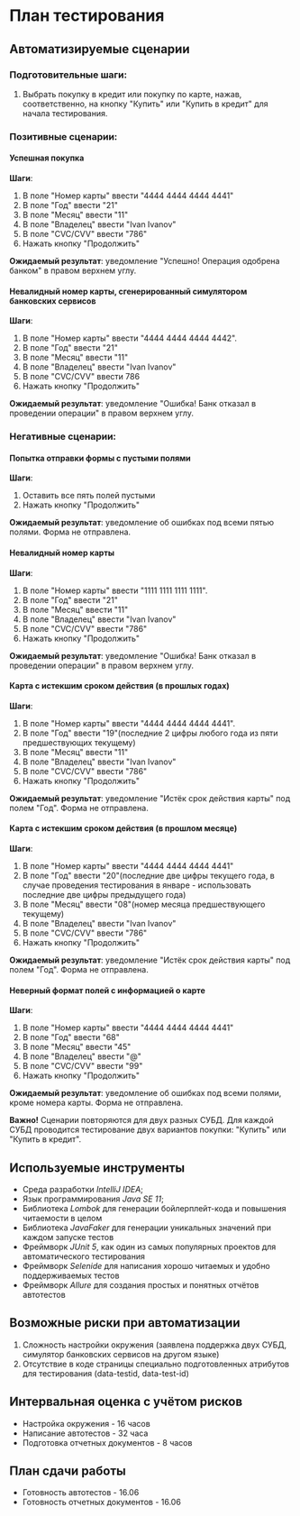 # План тестирования 
## Автоматизируемые сценарии
### Подготовительные шаги:

1. Выбрать покупку в кредит или покупку по карте, нажав, соответственно, на кнопку "Купить" или "Купить в кредит" для начала тестирования.

### Позитивные сценарии:
#### Успешная покупка
**Шаги**:
1. В поле "Номер карты" ввести "4444 4444 4444 4441"
1. В поле "Год" ввести "21"
1. В поле "Месяц" ввести "11" 
1. В поле "Владелец" ввести "Ivan Ivanov"
1. В поле "CVC/CVV" ввести "786"
1. Нажать кнопку "Продолжить"

**Ожидаемый результат**: уведомление "Успешно! Операция одобрена банком" в правом верхнем углу.

#### Невалидный номер карты, сгенерированный симулятором банковских сервисов
**Шаги**:
 1. В поле "Номер карты" ввести "4444 4444 4444 4442".
 1. В поле "Год" ввести "21"
 1. В поле "Месяц" ввести "11"
 1. В поле "Владелец" ввести "Ivan Ivanov"
 1. В поле "CVC/CVV" ввести 786
 1. Нажать кнопку "Продолжить"
 
**Ожидаемый результат**: уведомление "Ошибка! Банк отказал в проведении операции" в правом верхнем углу.

### Негативные сценарии:
#### Попытка отправки формы с пустыми полями
**Шаги**:
 1. Оставить все пять полей пустыми
 1. Нажать кнопку "Продолжить"
 
**Ожидаемый результат**: уведомление об ошибках под всеми пятью полями. Форма не отправлена.

#### Невалидный номер карты
**Шаги**:
 1. В поле "Номер карты" ввести "1111 1111 1111 1111".
 1. В поле "Год" ввести "21"
 1. В поле "Месяц" ввести "11"
 1. В поле "Владелец" ввести "Ivan Ivanov"
 1. В поле "CVC/CVV" ввести "786"
 1. Нажать кнопку "Продолжить"
 
**Ожидаемый результат**: уведомление "Ошибка! Банк отказал в проведении операции" в правом верхнем углу.

#### Карта с истекшим сроком действия (в прошлых годах)
**Шаги**:
 1. В поле "Номер карты" ввести "4444 4444 4444 4441".
 1. В поле "Год" ввести "19"(последние 2 цифры любого года из пяти предшествующих текущему)
 1. В поле "Месяц" ввести "11"
 1. В поле "Владелец" ввести "Ivan Ivanov"
 1. В поле "CVC/CVV" ввести "786"
 1. Нажать кнопку "Продолжить"
 
**Ожидаемый результат**: уведомление "Истёк срок действия карты" под полем "Год". Форма не отправлена.

#### Карта с истекшим сроком действия (в прошлом месяце)
**Шаги**:
 1. В поле "Номер карты" ввести "4444 4444 4444 4441"
 1. В поле "Год" ввести "20"(последние две цифры текущего года, в случае проведения тестирования в январе - использовать последние две цифры предыдущего года)
 1. В поле "Месяц" ввести "08"(номер месяца предшествующего текущему)
 1. В поле "Владелец" ввести "Ivan Ivanov"
 1. В поле "CVC/CVV" ввести "786"
 1. Нажать кнопку "Продолжить"
 
**Ожидаемый результат**: уведомление "Истёк срок действия карты" под полем "Год". Форма не отправлена.

#### Неверный формат полей с информацией о карте
**Шаги**:
 1. В поле "Номер карты" ввести "4444 4444 4444 4441"
 1. В поле "Год" ввести "68"
 1. В поле "Месяц" ввести "45"
 1. В поле "Владелец" ввести "@"
 1. В поле "CVC/CVV" ввести "99"
 1. Нажать кнопку "Продолжить"
 
**Ожидаемый результат**: уведомление об ошибках под всеми полями, кроме номера карты. Форма не отправлена.

**Важно!** Сценарии повторяются для двух разных СУБД. Для каждой СУБД проводится тестирование двух вариантов покупки: "Купить" или "Купить в кредит".

## Используемые инструменты
* Среда разработки *IntelliJ IDEA*;
* Язык программирования *Java SЕ 11*; 
* Библиотека *Lombok* для генерации бойлерплейт-кода и повышения читаемости в целом
* Библиотека *JavaFaker* для генерации уникальных значений при каждом запуске тестов
* Фреймворк *JUnit 5*, как один из самых популярных проектов для автоматического тестирования
* Фреймворк *Selenide* для написания хорошо читаемых и удобно поддерживаемых тестов
* Фреймворк *Allure* для создания простых и понятных отчётов автотестов

## Возможные риски при автоматизации
 1. Сложность настройки окружения (заявлена поддержка двух СУБД, симулятор банковских сервисов на другом языке)
 1. Отсутствие в коде страницы специально подготовленных атрибутов для тестирования (data-testid, data-test-id)

## Интервальная оценка с учётом рисков
* Настройка окружения - 16 часов
* Написание автотестов - 32 часа
* Подготовка отчетных документов - 8 часов

## План сдачи работы
* Готовность автотестов - 16.06
* Готовность отчетных документов - 16.06

